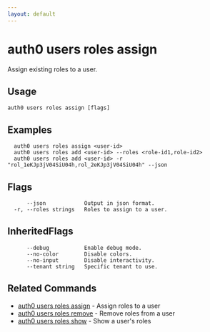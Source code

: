 ```yaml
---
layout: default
---
```

# auth0 users roles assign

Assign existing roles to a user.

## Usage
```
auth0 users roles assign [flags]
```

## Examples

```
  auth0 users roles assign <user-id>
  auth0 users roles add <user-id> --roles <role-id1,role-id2>
  auth0 users roles add <user-id> -r "rol_1eKJp3jV04SiU04h,rol_2eKJp3jV04SiU04h" --json
```


## Flags

```
      --json            Output in json format.
  -r, --roles strings   Roles to assign to a user.
```


## InheritedFlags

```
      --debug           Enable debug mode.
      --no-color        Disable colors.
      --no-input        Disable interactivity.
      --tenant string   Specific tenant to use.
```


## Related Commands

- [auth0 users roles assign](auth0_users_roles_assign.md) - Assign roles to a user
- [auth0 users roles remove](auth0_users_roles_remove.md) - Remove roles from a user
- [auth0 users roles show](auth0_users_roles_show.md) - Show a user's roles


